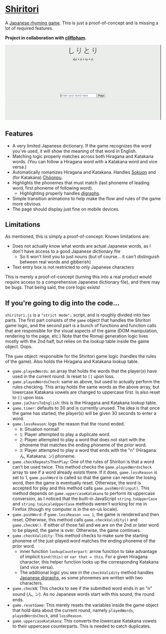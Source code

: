 [Shiritori](https://chuynh18.github.io/shiritori/)
=========

A [Japanese rhyming game](https://en.wikipedia.org/wiki/Shiritori).  This is just a proof-of-concept and is missing a lot of required features.

**Project in collaboration with [cliffpham](https://github.com/cliffpham).**

![gameplay snippet](assets/img/example.gif)

Features
--------
* A very limited Japanese dictionary.  If the game recognizes the word you've used, it will show the meaning of that word in English.
* Matching logic properly matches across both Hiragana and Katakana words.  (You can follow a Hiragana word with a Katakana word and vice versa.)
* Automatically romanizes Hiragana and Katakana.  Handles [Sokuon](https://en.wikipedia.org/wiki/Sokuon) and (for Katakana) [Chōonpu](https://en.wikipedia.org/wiki/Ch%C5%8Donpu).
* Highlights the phonemes that must match (last phoneme of leading word, first phoneme of following word).
    * Highlighting properly handles [digraphs](https://en.wikipedia.org/wiki/Y%C5%8Don).
* Simple transition animations to help make the flow and rules of the game more obvious.
* The page should display just fine on mobile devices.

Limitations
-----------

As mentioned, this is simply a proof-of-concept.  Known limitations are:
* Does not actually know what words are actual Japanese words, as I don't have access to a good Japanese dictionary file
    * So it won't limit you to just nouns (but of course...  it can't distinguish between real words and gibberish)
* Text entry box is not restricted to only Japanese characters
  
This is merely a proof-of-concept (turning this into a real product would require access to a comprehensive Japanese dictionary file), and there may be bugs.  That being said, the core logic exists!

If you're going to dig into the code...
---------------------------------------

`shiritori.js` is a `"strict mode";` script, and is roughly divided into two parts.  The first part consists of the `game` object that handles the Shiritori game logic, and the second part is a bunch of functions and function calls that are responsible for the visual aspects of the game (DOM manipulation, rendering to the page, etc.)  Note that the Romaji generation logic lives mostly with the 2nd half, but relies on the lookup table inside the game object.  Oops.

The `game` object:  responsible for the Shiritori game logic (handles the rules of the game).  Also holds the Hiragana and Katakana lookup table.
* `game.playedWords`:  an array that holds the words that the player(s) have used in the current round.  Is reset to `[]` upon loss.
* `game.playedWordsCheck`:  same as above, but used to actually perform the rules checking.  This array holds the same words as the above array, but lowercase Katakana vowels are changed to uppercase first.  Is also reset to `[]` upon loss.
* `game.jaCharsToEnglish`:  this is the Hiragana and Katakana lookup table.
* `game.timer`:  defaults to 30 and is currently unused.  The idea is that once the game has started, the player(s) will be given 30 seconds to enter a word.
* `game.lossReason`:  logs the reason that the round ended.
    * `0`:  Situation normal!
    * `1`:  Player attempted to play a duplicate word.
    * `2`:  Player attempted to play a word that does not start with the phoneme that matches the ending phoneme of the prior word.
    * `3`:  Player attempted to play a word that ends with the "n" (Hiragana: ん, Katakana: ン) phoneme.
* `game.checkRepeatsThenPlay`:  One of the rules of Shiritori is that a word can't be used twice.  This method checks the `game.playedWordsCheck` array to see if a word already exists there.  If it does, `game.lossReason` is set to 1, `game.pushWord` is called so that the game can render the losing word, then the game is eventually reset.  Otherwise, the word is accepted for play and this method calls `game.pushWord(input)`.  This method depends on `game.uppercaseKatakana` to perform its uppercase conversion, as I noticed that the built-in JavaScript `string.toUpperCase` and `string.toLocaleUpperCase` methods weren't working for me in Firefox (though my computer is in the en-us locale).
* `game.pushWord`:  if `game.lossReason === 1`, the game is rendered and then reset.  Otherwise, this method calls `game.checkValidity()` and `game.checkN()`.  If either of those fail and we are on the 2nd or later word to be played, the game is over.  Otherwise, the game continues.
* `game.checkValidity`:  This method checks to make sure the starting phoneme of the just-played word matches the ending phoneme of the prior word.
    * inner function `lookupCounterpart`:  arrow function to take advantage of implicit `bind(this)` or `var that = this`.  For a given Hiragana character, this helper function looks up the corresponding Katakana (and vice versa).
    * The additional logic you see in the `checkValidity` method handles [Japanese digraphs](https://en.wikipedia.org/wiki/Y%C5%8Don), as some phonemes are written with two characters.
* `game.checkN`:  This checks to see if the submitted word ends in an "n" sound (ん, ン).  As no Japanese words start with this sound, the round ends.
* `game.resetGame`:  This merely resets the variables inside the game object that hold data about the current round, namely `playedWords`, `playedWordsCheck`, and `lossReason`.
* `game.uppercaseKatakana`:  This converts the lowercase Katakana vowels to their uppercase counterparts.  This is needed to catch duplicates.